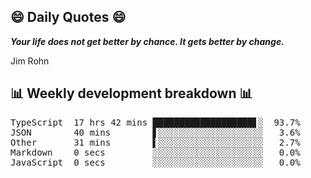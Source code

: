 ## 😄 Daily Quotes 😄

_**Your life does not get better by chance. It gets better by change.**_

Jim Rohn



## 📊 Weekly development breakdown 📊

<pre>TypeScript  17 hrs 42 mins ███████████████████▋░  93.7%
JSON        40 mins        ▋░░░░░░░░░░░░░░░░░░░░   3.6%
Other       31 mins        ▌░░░░░░░░░░░░░░░░░░░░   2.7%
Markdown    0 secs         ░░░░░░░░░░░░░░░░░░░░░   0.0%
JavaScript  0 secs         ░░░░░░░░░░░░░░░░░░░░░   0.0%</pre>